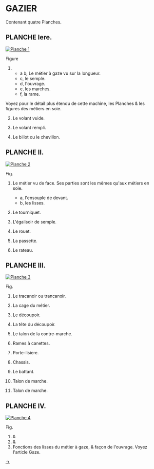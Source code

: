 GAZIER
======

Contenant quatre Planches. 


PLANCHE Iere.
-------------

[![Planche 1](Planche_1.jpeg)](Planche_1.jpeg)

Figure

1. 
	- a b, Le métier à gaze vu sur la longueur.
	- c, le semple.
	- d, l'ouvrage.
	- e, les marches.
	- f, la rame.

Voyez pour le détail plus étendu de cette machine, les Planches & les figures des métiers en soie.

2. Le volant vuide.

3. Le volant rempli.

4. Le billot ou le chevillon.


PLANCHE II.
-----------

[![Planche 2](Planche_2.jpeg)](Planche_2.jpeg)

Fig.
1. Le métier vu de face. Ses parties sont les mêmes qu'aux métiers en soie.
	- a, l'ensouple de devant.
	- b, les lisses.

2. Le tourniquet.

3. L'égalisoir de semple.

4. Le rouet.

5. La passette. 

6. Le rateau.


PLANCHE III.
------------

[![Planche 3](Planche_3.jpeg)](Planche_3.jpeg)

Fig.
1. Le tracanoir ou trancanoir.

2. La cage du métier.

3. Le découpoir.

4. La tête du découpoir.

5. Le talon de la contre-marche.

6. Rames à canettes.

7. Porte-lisiere.

8. Chassis.

9. Le battant.

10. Talon de marche.

11. Talon de marche.


PLANCHE IV.
-----------

[![Planche 4](Planche_4.jpeg)](Planche_4.jpeg)

Fig.
1. &
2. &
3. Fonctions des lisses du métier à gaze, & façon de l'ouvrage. Voyez l'article Gaze.

[->](../10-Rubannier/Légende.md)
